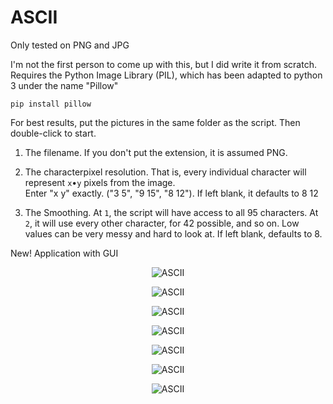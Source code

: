 ASCII
=========

Only tested on PNG and JPG

I'm not the first person to come up with this, but I did write it from scratch. Requires the Python Image Library (PIL), which has been adapted to python 3 under the name "Pillow"

    pip install pillow

For best results, put the pictures in the same folder as the script. Then double-click to start. 

1. The filename. If you don't put the extension, it is assumed PNG.

2. The characterpixel resolution. That is, every individual character will represent `x`•`y` pixels from the image.  
  Enter "x y" exactly. ("3 5", "9 15", "8 12"). If left blank, it defaults to 8 12

3. The Smoothing. At `1`, the script will have access to all 95 characters. At `2`, it will use every other character, for 42 possible, and so on. Low values can be very messy and hard to look at. If left blank, defaults to 8.



New! Application with GUI

<p align="center">
  <img src="https://github.com/voussoir/else/blob/master/.GitImages/ascii00.png?raw=true" alt="ASCII"/>
</p>

<p align="center">
  <img src="https://github.com/voussoir/else/blob/master/.GitImages/ascii01.png?raw=true" alt="ASCII"/>
</p>

<p align="center">
  <img src="https://github.com/voussoir/else/blob/master/.GitImages/ascii02.png?raw=true" alt="ASCII"/>
</p>

<p align="center">
  <img src="https://github.com/voussoir/else/blob/master/.GitImages/ascii03.png?raw=true" alt="ASCII"/>
</p>

<p align="center">
  <img src="https://github.com/voussoir/else/blob/master/.GitImages/ascii04.png?raw=true" alt="ASCII"/>
</p>

<p align="center">
  <img src="https://github.com/voussoir/else/blob/master/.GitImages/ascii05.png?raw=true" alt="ASCII"/>
</p>

<p align="center">
  <img src="https://github.com/voussoir/else/blob/master/.GitImages/ascii06.png?raw=true" alt="ASCII"/>
</p>